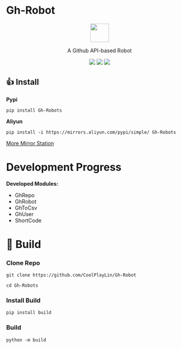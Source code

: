 # Gh-Robot

<p align="center">
<img src="https://api.nationalstore.shop/https://github.com/CoolPlayLin/CoolPlayLin/blob/main/assets/Robot.png" width="50" height="50">
</p>

<p align="center">A Github API-based Robot</p>


<p align="center">
<img src="https://img.shields.io/github/license/CoolPlayLin/Gh-Robot?style=flat-square">
<img src="https://img.shields.io/pypi/dm/Gh-Robot?style=flat-square">
<img src="https://img.shields.io/github/issues-pr/CoolPlayLin/Gh-Robot?style=flat-square">

</p>

## 👍 **Install**

**Pypi**

```
pip install Gh-Robots
```

**Aliyun**
```
pip install -i https://mirrors.aliyun.com/pypi/simple/ Gh-Robots
```

[More Mirror Station](https://github.com/CoolPlayLin/Gh-Robot/docs/Mirror%20Station.md)
# Development Progress

**Developed Modules:**

- GhRepo
- GhRobot
- GhToCsv
- GhUser
- ShortCode

# 🥰 Build

### **Clone Repo**

```
git clone https://github.com/CoolPlayLin/Gh-Robot

cd Gh-Robots
```

### **Install Build**
```
pip install build
```
### **Build**
```
python -m build
```